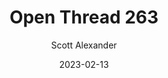 ---
layout: podcast
title: "Open Thread 263"
author: Scott Alexander
description: https://astralcodexten.substack.com/p/open-thread-263
date: 2023-02-13
length: 412899
duration: 103
guid: open-thread-263
---